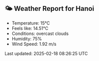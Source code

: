<!-- WEATHER-START -->
## 🌤 Weather Report for Hanoi

- Temperature: 15°C
- Feels like: 14.51°C
- Conditions: overcast clouds
- Humidity: 75%
- Wind Speed: 1.92 m/s

Last updated: 2025-02-18 08:26:25 UTC
<!-- WEATHER-END -->
